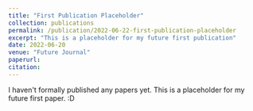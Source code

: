 ```yaml
---
title: "First Publication Placeholder"
collection: publications
permalink: /publication/2022-06-22-first-publication-placeholder
excerpt: "This is a placeholder for my future first publication"
date: 2022-06-20
venue: "Future Journal"
paperurl:
citation:
---
```


I haven't formally published any papers yet. This is a placeholder for my future first paper. :D
